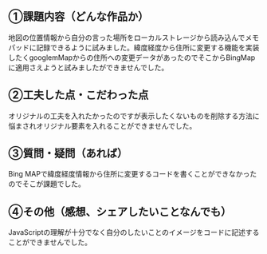 ## ①課題内容（どんな作品か）
地図の位置情報から自分の言った場所をローカルストレージから読み込んでメモパッドに記録できるように試みました。緯度経度から住所に変更する機能を実装したくgooglemMapからの住所への変更データがあったのでそこからBingMapに適用さえようと試みましたができませんでした。

## ②工夫した点・こだわった点
オリジナルの工夫を入れたかったのですが表示したくないものを削除する方法に悩まされオリジナル要素を入れることができませんでした。




## ③質問・疑問（あれば）
Bing MAPで緯度経度情報から住所に変更するコードを書くことができなかったのでそこが課題でした。


## ④その他（感想、シェアしたいことなんでも）
JavaScriptの理解が十分でなく自分のしたいことのイメージをコードに記述することができませんでした。

